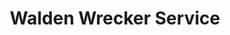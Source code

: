 ---
title: "Walden Wrecker Service"
url: /liberty-hill/walden-wrecker-service/
shop: Autowerkstatt
---